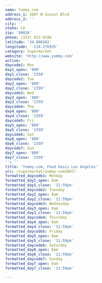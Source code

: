 ```yaml
---
name: Yummy.com
address_1: 3607 W Sunset Blvd
address_2: ''
city: ''
state: CA
zip: '90026'
phone: (323) 912-9188
latitude: '34.090182'
longitude: '-118.276935'
category: Supermarket
website: 'http://www.yummy.com'
active: ''
daycode1: Mon
day1_open: '800'
day1_close: '2359'
daycode2: Tue
day2_open: '800'
day2_close: '2359'
daycode3: Wed
day3_open: '800'
day3_close: '2359'
daycode4: Thu
day4_open: '800'
day4_close: '2359'
daycode5: Fri
day5_open: '800'
day5_close: '2359'
daycode6: Sat
day6_open: '800'
day6_close: '2359'
daycode7: Sun
day7_open: '800'
day7_close: '2359'
'': ''
title: 'Yummy.com, Food Oasis Los Angeles'
uri: /supermarket/yummy-com3607/
formatted_daycode1: Monday
formatted_day1_open: 8am
formatted_day1_close: '11:59pm'
formatted_daycode2: Tuesday
formatted_day2_open: 8am
formatted_day2_close: '11:59pm'
formatted_daycode3: Wednesday
formatted_day3_open: 8am
formatted_day3_close: '11:59pm'
formatted_daycode4: Thursday
formatted_day4_open: 8am
formatted_day4_close: '11:59pm'
formatted_daycode5: Friday
formatted_day5_open: 8am
formatted_day5_close: '11:59pm'
formatted_daycode6: Saturday
formatted_day6_open: 8am
formatted_day6_close: '11:59pm'
formatted_daycode7: Sunday
formatted_day7_open: 8am
formatted_day7_close: '11:59pm'

---
```


